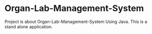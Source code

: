 # Organ-Lab-Management-System
Project is about Organ-Lab-Management-System Using Java. This is a stand alone application.
